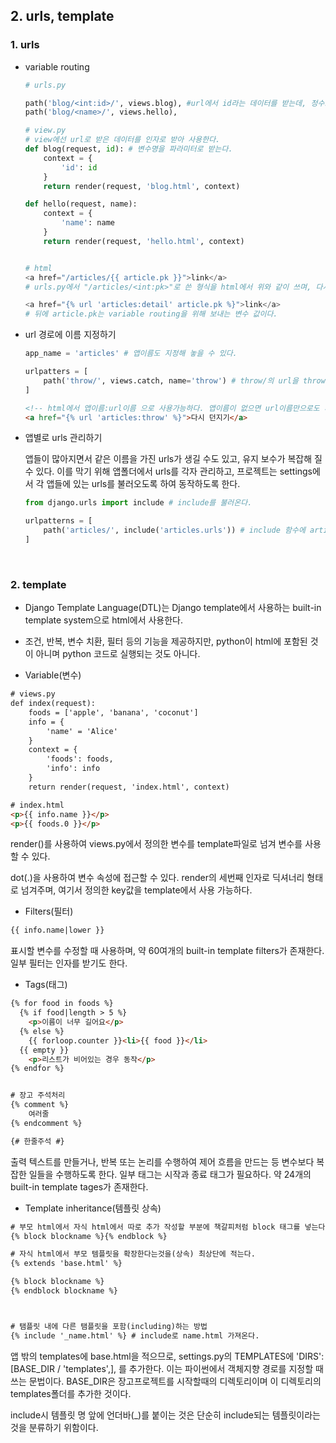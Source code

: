 ## 2. urls, template

### 1. urls


- variable routing

  ```python
  # urls.py
  
  path('blog/<int:id>/', views.blog), #url에서 id라는 데이터를 받는데, 정수로 받는다.
  path('blog/<name>/', views.hello),
  
  # view.py
  # view에선 url로 받은 데이터를 인자로 받아 사용한다.
  def blog(request, id): # 변수명을 파라미터로 받는다.
      context = {
          'id': id
      }
      return render(request, 'blog.html', context)
  
  def hello(request, name):
      context = {
          'name': name
      }
      return render(request, 'hello.html', context)
  
  
  # html
  <a href="/articles/{{ article.pk }}">link</a>
  # urls.py에서 "/articles/<int:pk>"로 쓴 형식을 html에서 위와 같이 쓰며, 다시 아래와 같이 name을 이용해 나타낼 수 있다.
  
  <a href="{% url 'articles:detail' article.pk %}">link</a>
  # 뒤에 article.pk는 variable routing을 위해 보내는 변수 값이다.
  ```

- url 경로에 이름 지정하기

  ```python
  app_name = 'articles' # 앱이름도 지정해 놓을 수 있다.
  
  urlpatters = [
      path('throw/', views.catch, name='throw') # throw/의 url을 throw이름으로 저장해놓는다.
  ]
  ```

  ```html
  <!-- html에서 앱이름:url이름 으로 사용가능하다. 앱이름이 없으면 url이름만으로도 사용 가능하다 -->
  <a href="{% url 'articles:throw' %}">다시 던지기</a>
  ```

- 앱별로 urls 관리하기

  앱들이 많아지면서 같은 이름을 가진 urls가 생길 수도 있고, 유지 보수가 복잡해 질 수 있다. 이를 막기 위해 앱폴더에서 urls를 각자 관리하고, 프로젝트는 settings에서 각 앱들에 있는 urls를 불러오도록 하여 동작하도록 한다.

  ```python
  from django.urls import include # include를 불러온다.
  
  urlpatterns = [
      path('articles/', include('articles.urls')) # include 함수에 articles/urls 경로를 적는다.
  ]
  ```

<br>

### 2. template

- Django Template Language(DTL)는 Django template에서 사용하는 built-in template system으로 html에서 사용한다.

- 조건, 반복, 변수 치환, 필터 등의 기능을 제공하지만, python이 html에 포함된 것이 아니며 python 코드로 실행되는 것도 아니다.



- Variable(변수)

```html
# views.py
def index(request):
	foods = ['apple', 'banana', 'coconut']
	info = {
		'name' = 'Alice'
	}
	context = {
		'foods': foods,
		'info': info
	}
	return render(request, 'index.html', context)

# index.html
<p>{{ info.name }}</p>
<p>{{ foods.0 }}</p>
```

render()를 사용하여 views.py에서 정의한 변수를 template파일로 넘겨 변수를 사용할 수 있다.

dot(.)을 사용하여 변수 속성에 접근할 수 있다. render의 세번째 인자로 딕셔너리 형태로 넘겨주며, 여기서 정의한 key값을 template에서 사용 가능하다.



- Filters(필터)

```html
{{ info.name|lower }}
```

표시할 변수를 수정할 때 사용하며, 약 60여개의 built-in template filters가 존재한다. 일부 필터는 인자를 받기도 한다.



- Tags(태그)

```html
{% for food in foods %}
  {% if food|length > 5 %}
	<p>이름이 너무 길어요</p>
  {% else %}
	{{ forloop.counter }}<li>{{ food }}</li>
  {{ empty }}
	<p>리스트가 비어있는 경우 동작</p>
{% endfor %}


# 장고 주석처리
{% comment %}
	여러줄
{% endcomment %}

{# 한줄주석 #}
```

출력 텍스트를 만들거나, 반복 또는 논리를 수행하여 제어 흐름을 만드는 등 변수보다 복잡한 일들을 수행하도록 한다. 일부 태그는 시작과 종료 태그가 필요하다. 약 24개의 built-in template tages가 존재한다.



- Template inheritance(템플릿 상속)

```html
# 부모 html에서 자식 html에서 따로 추가 작성할 부분에 책갈피처럼 block 태그를 넣는다.
{% block blockname %}{% endblock %}

# 자식 html에서 부모 템플릿을 확장한다는것을(상속) 최상단에 적는다.
{% extends 'base.html' %}

{% block blockname %}
{% endblock blockname %}



# 탬플릿 내에 다른 탬플릿을 포함(including)하는 방법
{% include '_name.html' %} # include로 name.html 가져온다.
```

앱 밖의 templates에 base.html을 적으므로, settings.py의 TEMPLATES에 'DIRS': [BASE_DIR / 'templates',], 를 추가한다. 이는 파이썬에서 객체지향 경로를 지정할 때 쓰는 문법이다. BASE_DIR은 장고프로젝트를 시작할때의 디렉토리이며 이 디렉토리의 templates폴더를 추가한 것이다.

include시 템플릿 명 앞에 언더바(_)를 붙이는 것은 단순히 include되는 템플릿이라는 것을 분류하기 위함이다.

